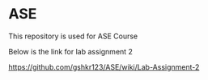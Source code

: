 # ASE
This repository is used for ASE Course

Below is the link for lab assignment 2

https://github.com/gshkr123/ASE/wiki/Lab-Assignment-2
